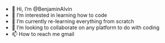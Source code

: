 - 👋 Hi, I’m @BenjaminAlvin
- 👀 I’m interested in learning how to code
- 🌱 I’m currently re-learning everything from scratch
- 💞️ I’m looking to collaborate on any platform to do with coding
- 📫 How to reach me gmail

<!---
BenjaminAlvin/BenjaminAlvin is a ✨ special ✨ repository because its `README.md` (this file) appears on your GitHub profile.
You can click the Preview link to take a look at your changes.
--->
